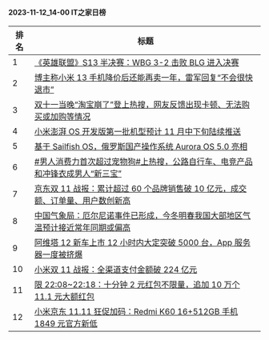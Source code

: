 #### 2023-11-12_14-00  IT之家日榜

| 排名 | 标题|
| --- | ---|
| 1 | [《英雄联盟》S13 半决赛：WBG 3-2 击败 BLG 进入决赛](https://www.ithome.com/0/731/890.htm) |
| 2 | [博主称小米 13 手机降价后还能再卖一年，雷军回复“不会很快退市”](https://www.ithome.com/0/731/883.htm) |
| 3 | [双十一当晚“淘宝崩了”登上热搜，网友反馈出现卡顿、无法购买或加购等情况](https://www.ithome.com/0/731/912.htm) |
| 4 | [小米澎湃 OS 开发版第一批机型预计 11 月中下旬陆续推送](https://www.ithome.com/0/731/933.htm) |
| 5 | [基于 Sailfish OS，俄罗斯国产操作系统 Aurora OS 5.0 亮相](https://www.ithome.com/0/731/921.htm) |
| 6 | [#男人消费力首次超过宠物狗#上热搜，公路自行车、电竞产品和冲锋衣成男人“新三宝”](https://www.ithome.com/0/731/822.htm) |
| 7 | [京东双 11 战报：累计超过 60 个品牌销售破 10 亿元，成交额、订单量、用户数创新高](https://www.ithome.com/0/731/924.htm) |
| 8 | [中国气象局：厄尔尼诺事件已形成，今冬明春我国大部地区气温预计接近常年同期或偏高](https://www.ithome.com/0/731/866.htm) |
| 9 | [阿维塔 12 新车上市 12 小时内大定突破 5000 台，App 服务器一度被挤爆](https://www.ithome.com/0/731/834.htm) |
| 10 | [小米双 11 战报：全渠道支付金额破 224 亿元](https://www.ithome.com/0/731/927.htm) |
| 11 | [限 22:08~22:18：十分钟 2 元红包不限量，追加 10 万个 11.1 元大额红包](https://www.ithome.com/0/731/872.htm) |
| 12 | [小米京东 11.11 狂促加码：Redmi K60 16+512GB 手机 1849 元官方新低](https://www.ithome.com/0/731/828.htm) |
